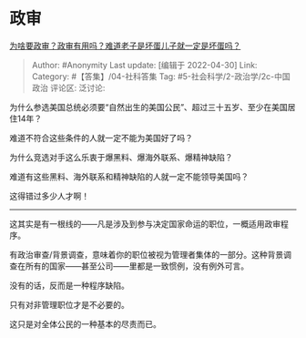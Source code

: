 # 政审
[为啥要政审？政审有用吗？难道老子是坏蛋儿子就一定是坏蛋吗？](https://www.zhihu.com/question/365504195/answer/2464334130)

> Author: #Anonymity
> Last update: [编辑于 2022-04-30]
> Link:
> Category: #【答集】/04-社科答集
> Tag: #5-社会科学/2-政治学/2c-中国政治
> 评论区:
> 泛讨论:

为什么参选美国总统必须要“自然出生的美国公民”、超过三十五岁、至少在美国居住14年？

难道不符合这些条件的人就一定不能为美国好了吗？

为什么竞选对手这么乐衷于爆黑料、爆海外联系、爆精神缺陷？

难道有这些黑料、海外联系和精神缺陷的人就一定不能领导美国吗？

这得错过多少人才啊！

---

这其实是有一根线的——凡是涉及到参与决定国家命运的职位，一概适用政审程序。

有政治审查/背景调查，意味着你的职位被视为管理者集体的一部分。这种背景调查在所有的国家——甚至公司——里都是一致惯例，没有例外可言。

没有的话，反而是一种程序缺陷。

只有对非管理职位才是不必要的。

这只是对全体公民的一种基本的尽责而已。

